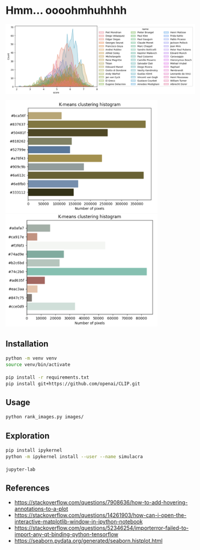 # Hmm... oooohmhuhhhh

![artist](pix/artist.png)

<p float="left">
    <img src="pix/beautiful-palette.png" height="300" />
    <img src="pix/ugly-palette.png" height="300" />
</p>

## Installation

```bash
python -m venv venv
source venv/bin/activate

pip install -r requirements.txt
pip install git+https://github.com/openai/CLIP.git
```

## Usage

```bash
python rank_images.py images/
```

## Exploration

```bash
pip install ipykernel
python -m ipykernel install --user --name simulacra

jupyter-lab
```

## References

* https://stackoverflow.com/questions/7908636/how-to-add-hovering-annotations-to-a-plot
* https://stackoverflow.com/questions/14261903/how-can-i-open-the-interactive-matplotlib-window-in-ipython-notebook
* https://stackoverflow.com/questions/52346254/importerror-failed-to-import-any-qt-binding-python-tensorflow
* https://seaborn.pydata.org/generated/seaborn.histplot.html